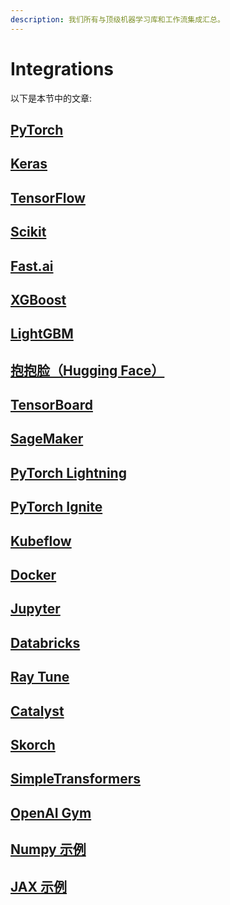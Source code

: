 ```yaml
---
description: 我们所有与顶级机器学习库和工作流集成汇总。
---
```


# Integrations

以下是本节中的文章:

## [PyTorch](https://docs.wandb.ai/v/zh-hans/integrations/pytorch)

## [Keras](https://docs.wandb.ai/v/zh-hans/integrations/keras)

## [TensorFlow](https://docs.wandb.ai/v/zh-hans/integrations/tensorflow)

## [Scikit](https://docs.wandb.ai/v/zh-hans/integrations/scikit)

## [Fast.ai](https://docs.wandb.ai/v/zh-hans/integrations/fast.ai)

## [XGBoost](https://docs.wandb.ai/v/zh-hans/integrations/xgboost)

## [LightGBM](https://docs.wandb.ai/v/zh-hans/integrations/lightgbm)

## [抱抱脸（Hugging Face）](https://docs.wandb.ai/v/zh-hans/integrations/hugging-face)

## [TensorBoard](https://docs.wandb.ai/v/zh-hans/integrations/tensorboard)

## [SageMaker](https://docs.wandb.ai/v/zh-hans/integrations/sagemaker)

## [PyTorch Lightning](https://docs.wandb.ai/v/zh-hans/integrations/pytorch-lightning)

## [PyTorch Ignite](https://docs.wandb.ai/v/zh-hans/integrations/pytorch-ignite)

## [Kubeflow](https://docs.wandb.ai/v/zh-hans/integrations/kubeflow)

## [Docker](https://docs.wandb.ai/v/zh-hans/integrations/docker)

## [Jupyter](https://docs.wandb.ai/v/zh-hans/integrations/jupyter)

## [Databricks](https://docs.wandb.ai/v/zh-hans/integrations/databricks)

## [Ray Tune](https://docs.wandb.ai/v/zh-hans/integrations/ray-tune)

## [Catalyst](https://docs.wandb.ai/v/zh-hans/integrations/catalyst)

## [Skorch](https://docs.wandb.ai/v/zh-hans/integrations/skorch)

## [SimpleTransformers](https://docs.wandb.ai/v/zh-hans/integrations/simpletransformers)

## [OpenAI Gym](https://docs.wandb.ai/v/zh-hans/integrations/openai-gym)

## [Numpy 示例](https://docs.wandb.ai/v/zh-hans/integrations/numpy-example)

## [JAX 示例  ](https://docs.wandb.ai/v/zh-hans/integrations/jax-example)

